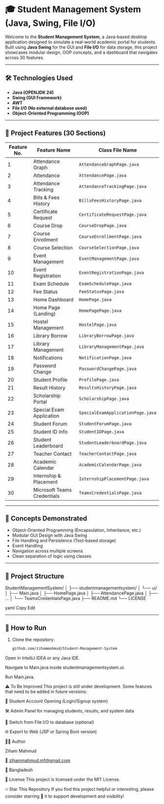 # 🎓 Student Management System (Java, Swing, File I/O)

Welcome to the **Student Management System**, a Java-based desktop application designed to simulate a real-world academic portal for students. Built using **Java Swing** for the GUI and **File I/O** for data storage, this project showcases modular design, OOP concepts, and a dashboard that navigates across 30 features.

---

## 🛠️ Technologies Used

- **Java (OPENJDK 24)**
- **Swing (GUI Framework)**
- **AWT**
- **File I/O (No external database used)**
- **Object-Oriented Programming (OOP)**

---

## 🧩 Project Features (30 Sections)

| Feature No. | Feature Name                     | Class File Name                  |
|-------------|----------------------------------|----------------------------------|
| 1           | Attendance Graph                 | `AttendanceGraphPage.java`       |
| 2           | Attendance                       | `AttendancePage.java`            |
| 3           | Attendance Tracking              | `AttendanceTrackingPage.java`    |
| 4           | Bills & Fees History             | `BillsFeesHistoryPage.java`      |
| 5           | Certificate Request              | `CertificateRequestPage.java`    |
| 6           | Course Drop                      | `CourseDropPage.java`            |
| 7           | Course Enrollment                | `CourseEnrollmentPage.java`      |
| 8           | Course Selection                 | `CourseSelectionPage.java`       |
| 9           | Event Management                 | `EventManagementPage.java`       |
| 10          | Event Registration               | `EventRegistrationPage.java`     |
| 11          | Exam Schedule                    | `ExamSchedulePage.java`          |
| 12          | Fee Status                       | `FeeStatusPage.java`             |
| 13          | Home Dashboard                   | `HomePage.java`                  |
| 14          | Home Page (Landing)              | `HomePagePage.java`              |
| 15          | Hostel Management                | `HostelPage.java`                |
| 16          | Library Borrow                   | `LibraryBorrowPage.java`         |
| 17          | Library Management               | `LibraryManagementPage.java`     |
| 18          | Notifications                    | `NotificationPage.java`          |
| 19          | Password Change                  | `PasswordChangePage.java`        |
| 20          | Student Profile                  | `ProfilePage.java`               |
| 21          | Result History                   | `ResultsHistoryPage.java`        |
| 22          | Scholarship Portal               | `ScholarshipPage.java`           |
| 23          | Special Exam Application         | `SpecialExamApplicationPage.java`|
| 24          | Student Forum                    | `StudentForumPage.java`          |
| 25          | Student ID Info                  | `StudentIDPage.java`             |
| 26          | Student Leaderboard              | `StudentLeaderboardPage.java`    |
| 27          | Teacher Contact                  | `TeacherContactPage.java`        |
| 28          | Academic Calendar                | `AcademicCalendarPage.java`      |
| 29          | Internship & Placement           | `InternshipPlacementPage.java`   |
| 30          | Microsoft Teams Credentials      | `TeamsCredentialsPage.java`      |

---

## 🧠 Concepts Demonstrated

- Object-Oriented Programming (Encapsulation, Inheritance, etc.)
- Modular GUI Design with Java Swing
- File Handling and Persistence (Text-based storage)
- Event Handling
- Navigation across multiple screens
- Clean separation of logic using classes

---

## 📂 Project Structure

StudentManagementSystem/
│
├── studentmanagementsystem/
│ └── ui/
│ ├── Main.java
│ ├── HomePage.java
│ ├── AttendancePage.java
│ ├── ...
│ └── TeamsCredentialsPage.java
├── README.md
└── LICENSE

yaml
Copy
Edit

---

## 🚀 How to Run

1. Clone the repository:
   ```bash
   github.com/zihammahmud/Student-Management-System
Open in IntelliJ IDEA or any Java IDE.

Navigate to Main.java inside studentmanagementsystem.ui.

Run Main.java.

⚠️ To Be Improved
This project is still under development.
Some features that need to be added in future versions:

🔐 Student Account Opening (Login/Signup system)

🛠️ Admin Panel for managing students, results, and system data

🧾 Switch from File I/O to database (optional)

🌐 Export to Web (JSP or Spring Boot version)

🧑‍🎓 Author

Ziham Mahmud

📧 zihammahmud.mf@gmail.com

📍 Bangladesh

📜 License
This project is licensed under the MIT License.

⭐ Star This Repository
If you find this project helpful or interesting, please consider starring 🌟 it to support development and visibility!
